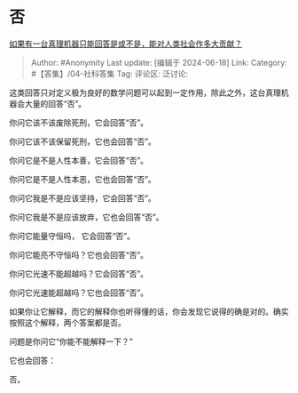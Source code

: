# 否
[如果有一台真理机器只能回答是或不是，能对人类社会作多大贡献？](https://www.zhihu.com/question/324557531/answer/3533621131)

> Author: #Anonymity
> Last update: [编辑于 2024-06-18]
> Link:
> Category: #【答集】/04-社科答集 
> Tag: 
> 评论区:
> 泛讨论:

这类回答只对定义极为良好的数学问题可以起到一定作用，除此之外，这台真理机器会大量的回答“否”。

你问它该不该废除死刑，它会回答“否”。

你问它该不该保留死刑，它也会回答“否”。

你问它是不是人性本善，它会回答“否”。

你问它是不是人性本恶，它也会回答“否”。

你问它我是不是应该坚持，它会回答“否”。

你问它我是不是应该放弃，它也会回答“否”。

你问它能量守恒吗， 它会回答“否”。

你问它能亮不守恒吗？它也会回答“否”。

你问它光速不能超越吗？它会回答“否”。

你问它光速能超越吗？它也会回答“否”。

如果你让它解释，而它的解释你也听得懂的话，你会发现它说得的确是对的。确实按照这个解释，两个答案都是否。

问题是你问它“你能不能解释一下？”

它也会回答：

否。
